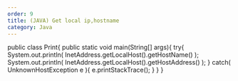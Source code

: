 ```yaml
---
order: 9
title: (JAVA) Get local ip,hostname
category: Java
---
```


public class Print{
  public static void main(String[] args){
    try{
      System.out.println( InetAddress.getLocalHost().getHostName() );
      System.out.println( InetAddress.getLocalHost().getHostAddress() );
    }
    catch( UnknownHostException e ){
      e.printStackTrace();
    }
  }
}
